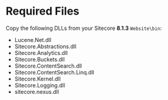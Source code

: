 # Required Files

Copy the following DLLs from your Sitecore **8.1.3** `Website\bin`:

* Lucene.Net.dll
* Sitecore.Abstractions.dll
* Sitecore.Analytics.dll
* Sitecore.Buckets.dll
* Sitecore.ContentSearch.dll
* Sitecore.ContentSearch.Linq.dll
* Sitecore.Kernel.dll
* Sitecore.Logging.dll
* sitecore.nexus.dll
